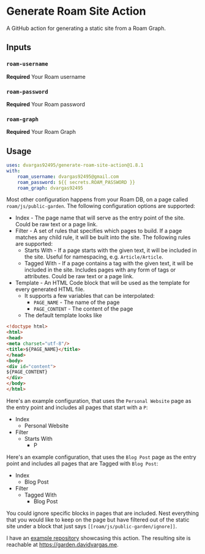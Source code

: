 # Generate Roam Site Action

A GitHub action for generating a static site from a Roam Graph.

## Inputs

### `roam-username`

**Required** Your Roam username

### `roam-password`

**Required** Your Roam password

### `roam-graph`

**Required** Your Roam Graph

## Usage

```yaml
uses: dvargas92495/generate-roam-site-action@1.8.1
with:
    roam_username: dvargas92495@gmail.com
    roam_password: ${{ secrets.ROAM_PASSWORD }}
    roam_graph: dvargas92495
```

Most other configuration happens from your Roam DB, on a page called `roam/js/public-garden`. The following configuration options are supported:
- Index - The page name that will serve as the entry point of the site. Could be raw text or a page link.
- Filter - A set of rules that specifies which pages to build. If a page matches any child rule, it will be built into the site. The following rules are supported:
    - Starts With - If a page starts with the given text, it will be included in the site. Useful for namespacing, e.g. `Article/Article`.
    - Tagged With - If a page contains a tag with the given text, it will be included in the site. Includes pages with any form of tags or attributes. Could be raw text or a page link.
- Template - An HTML Code block that will be used as the template for every generated HTML file. 
    - It supports a few variables that can be interpolated:
        - `PAGE_NAME` - The name of the page
        - `PAGE_CONTENT` - The content of the page
    - The default template looks like
```html
<!doctype html>
<html>
<head>
<meta charset="utf-8"/>
<title>${PAGE_NAME}</title>
</head>
<body>
<div id="content">
${PAGE_CONTENT}
</div>
</body>
</html>
```

Here's an example configuration, that uses the `Personal Website` page as the entry point and includes all pages that start with a `P`:

- Index
    - Personal Website
- Filter
    - Starts With
        - P

Here's an example configuration, that uses the `Blog Post` page as the entry point and includes all pages that are Tagged with `Blog Post`:

- Index
    - Blog Post
- Filter
    - Tagged With
        - Blog Post

You could ignore specific blocks in pages that are included. Nest everything that you would like to keep on the page but have filtered out of the static site under a block that just says `[[roam/js/public-garden/ignore]]`.

I have an [example repository](https://github.com/dvargas92495/public-garden) showcasing this action. The resulting site is reachable at https://garden.davidvargas.me.
